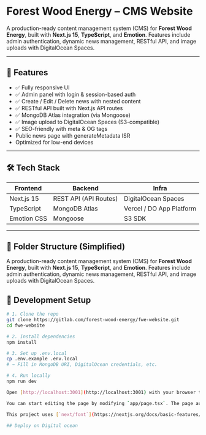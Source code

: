 # Forest Wood Energy – CMS Website

A production-ready content management system (CMS) for **Forest Wood Energy**, built with **Next.js 15**, **TypeScript**, and **Emotion**. Features include admin authentication, dynamic news management, RESTful API, and image uploads with DigitalOcean Spaces.

---

## 🚀 Features

- ✅ Fully responsive UI
- ✅ Admin panel with login & session-based auth
- ✅ Create / Edit / Delete news with nested content
- ✅ RESTful API built with Next.js API routes
- ✅ MongoDB Atlas integration (via Mongoose)
- ✅ Image upload to DigitalOcean Spaces (S3-compatible)
- ✅ SEO-friendly with meta & OG tags
- Public news page with generateMetadata ISR
- Optimized for low-end devices

---

## 🛠️ Tech Stack

| Frontend    | Backend               | Infra                    |
| ----------- | --------------------- | ------------------------ |
| Next.js 15  | REST API (API Routes) | DigitalOcean Spaces      |
| TypeScript  | MongoDB Atlas         | Vercel / DO App Platform |
| Emotion CSS | Mongoose              | S3 SDK                   |

---

## 📂 Folder Structure (Simplified)

A production-ready content management system (CMS) for **Forest Wood Energy**, built with **Next.js 15**, **TypeScript**, and **Emotion**. Features include admin authentication, dynamic news management, RESTful API, and image uploads with DigitalOcean Spaces.

## 🧪 Development Setup

```bash
# 1. Clone the repo
git clone https://gitlab.com/forest-wood-energy/fwe-website.git
cd fwe-website

# 2. Install dependencies
npm install

# 3. Set up .env.local
cp .env.example .env.local
# → Fill in MongoDB URI, DigitalOcean credentials, etc.

# 4. Run locally
npm run dev

Open [http://localhost:3001](http://localhost:3001) with your browser to see the result.

You can start editing the page by modifying `app/page.tsx`. The page auto-updates as you edit the file.

This project uses [`next/font`](https://nextjs.org/docs/basic-features/font-optimization) to automatically optimize and load Inter, a custom Google Font.

## Deploy on Digital ocean
```
